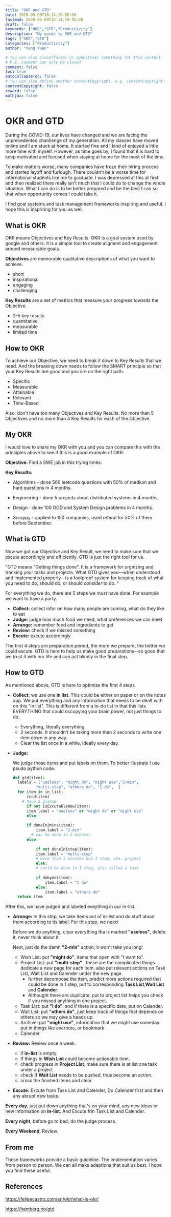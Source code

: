 ```yaml
---
title: "OKR and GTD"
date: 2020-05-09T10:14:19-05:00
lastmod: 2020-05-09T10:14:19-05:00
draft: false
keywords: ["OKR","GTD","Productivity"]
description: "My guide to OKR and GTD"
tags: ["OKR","GTD"]
categories: ["Productivity"]
author: "Yang Yuan"

# You can also close(false) or open(true) something for this content.
# P.S. comment can only be closed
comment: false
toc: true
autoCollapseToc: false
# You can also define another contentCopyright. e.g. contentCopyright: "This is another copyright."
contentCopyright: false
reward: false
mathjax: false
---
```


<!--more-->

# OKR and GTD

During the COVID-19, our lives have changed and we are facing the unprecedented chanllenge of my generation. All my classes have moved online and I am stuck at home. It started fine and I kind of enjoyed a little more time with myself. However, as time goes by, I found that it is hard to keep motivated and focused when staying at home for the most of the time. 

To make matters worse, many companies have froze their hiring process and started layoff and furlough. There couldn't be a worse time for international students like me to graduate. I was depressed at this at first and then realized there really isn't much that I could do to change the whole situation. What I can do is to be better prepared and be the best I can so that when opportunity comes I could take it. 

I  find goal systems and task management frameworks inspiring and useful. I hope this is inspriring for you as well.

## What is OKR

OKR means Objectives and Key Results. OKR is a goal system used by google and others. It is a simple tool to create aligment and engagement around measurable goals.

**Objectives** are memorable qualitative descriptions of what you want to achieve. 

- short
- inspirational
- engaging
- challenging

**Key Results** are a set of metrics that measure your progress towards the Objective.

- 2-5 key results
- quantitative
- measurable
- limited time

## How to OKR

To achieve our Objective, we need to break it down to Key Results that we need. And the breaking down needs to follow the SMART principle so that your Key Results are good and you are on the right path. 

- Specific
- Measurable
- Attainable
- Relevant
- Time-Based

Also, don't have too many Objectives and Key Results. No more than 5 Objectives and no more than 4 Key Results for each of the Objective.

## My OKR

I would love to share my OKR with you and you can compare this with the principles above to see if this is a good example of OKR.

**Objective:** Find a SWE job in this trying times.

**Key Results:**

- Algorithms - done 500 leetcode questions with 50% of medium and hard questions in 4 months.

- Engineering - done 5 projects about distributed systems in 4 months. 

- Design - done 100 OOD and System Design problems in 4 months.

- Scrappy - applied to 150 companies, used referal for 50% of them before September. 

## What is GTD

Now we got our Objective and Key Result, we need to make sure that we excute accordingly and efficiently. GTD is just the right tool for us. 

"GTD means "Getting things done". It is a framework for orgnizing and tracking your tasks and projects. What GTD gives you—when understood and implemented properly—is a foolproof system for keeping track of what you need to do, should do, or should *consider* to do. "

For everything we do, there are 5 steps we must have done. For example we want to have a party.

- **Collect:** collect infor on how many people are coming, what do they like to eat
- **Judge:** judge how much food we need, what preferences we can meet
- **Arrange:** remember food and ingredients to get
- **Review:** check if we missed something
- **Excute:** excute accordingly

The first 4 steps are preparation period, the more we prepare, the better we could excute. GTD is here to help us make good preparations--so good that we trust it with our life and can act blindly in the final step.

## How to GTD

As mentioned above, GTD is here to optimize the first 4 steps. 

- **Collect:** we use one **in list**. This could be either on paper or on the notes app. We put everything and any information that needs to be dealt with on this "in list". This is different from a to-do list in that this lists EVERYTHING that could occupying your brain power, not just things to do.

  - Everything, literally everything
  - 2 seconds. It shouldn't be taking more than 2 seconds to write one item down in any way. 
  - Clear the list once in a while, ideally every day.

- **Judge:** 

  We judge those items and put labels on them. To better illustrate I use psudo python code.

  ```python
  def gtd(item):
  	labels = ["useless", "might do", "might use","2-min", 
            "multi-step", "others do", "I do",  ]
  	for item in in_list:
    	read(item)          
      # have a glance
    	if not isExcutableNow(item):
      	item.label = "useless" or "might do" or "might use"
    	else:
        
      	if doneIn2mins(item):
        	item.label = "2-min"              
          # can be done in 2 minutes
      	else:
          
        	if not doneIn1step(item):
          	item.label = "multi-step"        
            # more than 2 minutes but 1 step, aka. project
        	else:
            # could be done in 1 step, also called a task
            
            if dobyme(item):
            	item.label = "I do"
          	else:
            	item.label = "others do"
  	return item
  ```
  
  

After this, we have judged and labeled eveything in our in-list.

- **Arrange:** In this step, we take items out of in-list and do stuff about them according to its label. For this step, we need:

  Before we do anything, clear everything tha is marked **"useless"**, delete it, never think about it.

  Next, just do the damn **"2-min"** action, it won't take you long!

     - Wish List: put **"might do"**. items that open with "I want to".
     - Project List: put **"multi-step"** , these are the complicated things. dedicate a new page for each item. also put relevent actions on Task List, Wait List and Calender under the new page.
       - further decompose the item, predict more actions required that could be done in 1 step, put to corresponding **Task List**,**Wait List** and **Calender**. 
       - Althought there are duplicate, put to project list helps you check if you missed anything in one project. 
     - Task List: put **"I do"**, and if there is a specific date, put on Calender.
     - Wait List: put **"others do"**, just keep track of things that depends on others so we may give a heads up.
     - Archive: put **"might use"**, information that we might use someday. put in things like evernote, or bookmark 
     - Calender

- **Review:** Review once a week.
  - if **in-list** is empty.
  - If things in **Wish List** could become actionable item.
  - check progress in **Project LIst**, make sure there is at list one task under a project
  - check if **Wait List** needs to be pushed, thus become an action.
  - cross the finished items and clear.

- **Excute:** Excute from Task List and Calender, Do Calender first and then any abrupt new tasks.



**Every day**, just put down anything that's on your mind, any new ideas or new information on **in-list**. And Excute frin Task LIst and Calender.

**Every night**, before go to bed, do the judge process.

**Every Weekend**, Review.

## From me

These frameworks provide a basic guideline. The implementation varies from person to person. We can all make adaptions that suit us best. I hope you find these useful. 

## References

https://felipecastro.com/en/okr/what-is-okr/

https://hamberg.no/gtd

